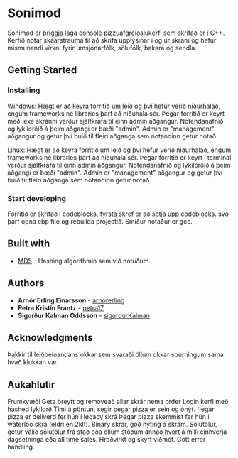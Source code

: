 # Sonimod

Sonimod er þriggja laga console pizzuafgreiðslukerfi sem skrifað er í C++. Kerfið notar skáarstrauma til að skrifa upplýsinar í og úr skrám og hefur mismunandi virkni fyrir umsjónarfólk, sölufólk, bakara og sendla.

## Getting Started

### Installing

Windows:
Hægt er að keyra forritið um leið og því hefur verið niðurhalað, engum frameworks né libraries þarf að niðuhala sér. Þegar forritið er keyrt með .exe skránni verður sjálfkrafa til einn admin aðgangur. Notendanafnið og lykilorðið á þeim aðgangi er bæði "admin". Admin er "management" aðgangur og getur því búið til fleiri aðganga sem notandinn getur notað.

Linux:
Hægt er að keyra forritið um leið og því hefur verið niðurhalað, engum frameworks né libraries þarf að niðuhala sér. Þegar forritið er keyrt í terminal verður sjálfkrafa til einn admin aðgangur. Notendanafnið og lykilorðið á þeim aðgangi er bæði "admin". Admin er "management" aðgangur og getur því búið til fleiri aðganga sem notandinn getur notað.

### Start developing

Forritið er skrifað í codeblocks, fyrsta skref er að setja upp codeblocks. svo þarf opna cbp file og rebuilda projectið.
Smiður notaður er gcc.

## Built with

* [MD5](https://bobobobo.wordpress.com/2010/10/17/md5-c-implementation/) - Hashing algorithmin sem við notuðum.

## Authors

* **Arnór Erling Einarsson** - [arnorerling](https://github.com/arnorerling)
* **Petra Kristín Frantz** - [petra17](https://github.com/petra17)
* **Sigurður Kalman Oddsson** - [sigurdurKalman](https://github.com/sigurdurKalman)

## Acknowledgments

Þakkir til leiðbeinandans okkar sem svaraði öllum okkar spurningum sama hvað klukkan var.

## Aukahlutir

Frumkvæði
Geta breytt og removeað allar skrár nema order
Login kerfi með hashed lykilorð
Tími á pöntun, segir þegar pizza er sein og ónýt.
Þegar pizza er deliverd fer hún í legacy skrá
Þegar pizza skemmist fer hún i waterloo skrá (eldri en 2klt).
Binary skrár, góð nýting á skrám.
Sölutölur, getur valið sölutölur frá stað eða öllum stöðum annað hvort á milli einhverja dagsetninga eða all time sales.
Hraðvirkt og skýrt viðmót.
Gott error handling.

